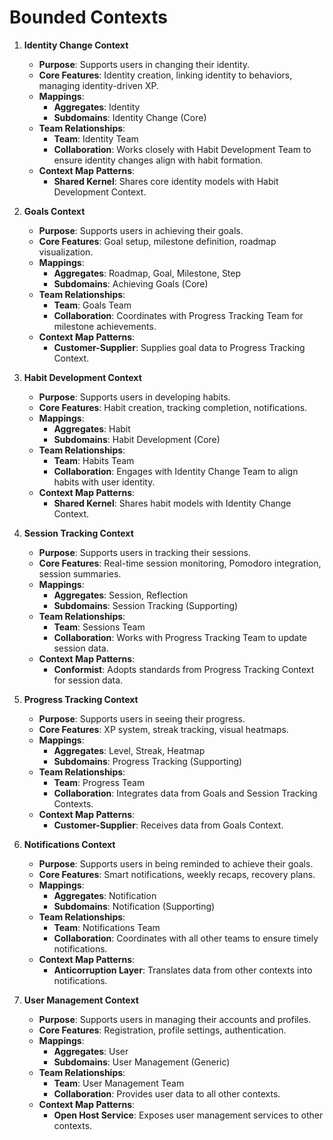 # Bounded Contexts

1. **Identity Change Context**
   - **Purpose**: Supports users in changing their identity.
   - **Core Features**: Identity creation, linking identity to behaviors, managing identity-driven XP.
   - **Mappings**:
     - **Aggregates**: Identity
     - **Subdomains**: Identity Change (Core)
   - **Team Relationships**:
     - **Team**: Identity Team
     - **Collaboration**: Works closely with Habit Development Team to ensure identity changes align with habit formation.
   - **Context Map Patterns**:
     - **Shared Kernel**: Shares core identity models with Habit Development Context.

2. **Goals Context**
   - **Purpose**: Supports users in achieving their goals.
   - **Core Features**: Goal setup, milestone definition, roadmap visualization.
   - **Mappings**:
     - **Aggregates**: Roadmap, Goal, Milestone, Step
     - **Subdomains**: Achieving Goals (Core)
   - **Team Relationships**:
     - **Team**: Goals Team
     - **Collaboration**: Coordinates with Progress Tracking Team for milestone achievements.
   - **Context Map Patterns**:
     - **Customer-Supplier**: Supplies goal data to Progress Tracking Context.

3. **Habit Development Context**
   - **Purpose**: Supports users in developing habits.
   - **Core Features**: Habit creation, tracking completion, notifications.
   - **Mappings**:
     - **Aggregates**: Habit
     - **Subdomains**: Habit Development (Core)
   - **Team Relationships**:
     - **Team**: Habits Team
     - **Collaboration**: Engages with Identity Change Team to align habits with user identity.
   - **Context Map Patterns**:
     - **Shared Kernel**: Shares habit models with Identity Change Context.

4. **Session Tracking Context**
   - **Purpose**: Supports users in tracking their sessions.
   - **Core Features**: Real-time session monitoring, Pomodoro integration, session summaries.
   - **Mappings**:
     - **Aggregates**: Session, Reflection
     - **Subdomains**: Session Tracking (Supporting)
   - **Team Relationships**:
     - **Team**: Sessions Team
     - **Collaboration**: Works with Progress Tracking Team to update session data.
   - **Context Map Patterns**:
     - **Conformist**: Adopts standards from Progress Tracking Context for session data.

5. **Progress Tracking Context**
   - **Purpose**: Supports users in seeing their progress.
   - **Core Features**: XP system, streak tracking, visual heatmaps.
   - **Mappings**:
     - **Aggregates**: Level, Streak, Heatmap
     - **Subdomains**: Progress Tracking (Supporting)
   - **Team Relationships**:
     - **Team**: Progress Team
     - **Collaboration**: Integrates data from Goals and Session Tracking Contexts.
   - **Context Map Patterns**:
     - **Customer-Supplier**: Receives data from Goals Context.

6. **Notifications Context**
   - **Purpose**: Supports users in being reminded to achieve their goals.
   - **Core Features**: Smart notifications, weekly recaps, recovery plans.
   - **Mappings**:
     - **Aggregates**: Notification
     - **Subdomains**: Notification (Supporting)
   - **Team Relationships**:
     - **Team**: Notifications Team
     - **Collaboration**: Coordinates with all other teams to ensure timely notifications.
   - **Context Map Patterns**:
     - **Anticorruption Layer**: Translates data from other contexts into notifications.

7. **User Management Context**
   - **Purpose**: Supports users in managing their accounts and profiles.
   - **Core Features**: Registration, profile settings, authentication.
   - **Mappings**:
     - **Aggregates**: User
     - **Subdomains**: User Management (Generic)
   - **Team Relationships**:
     - **Team**: User Management Team
     - **Collaboration**: Provides user data to all other contexts.
   - **Context Map Patterns**:
     - **Open Host Service**: Exposes user management services to other contexts.

